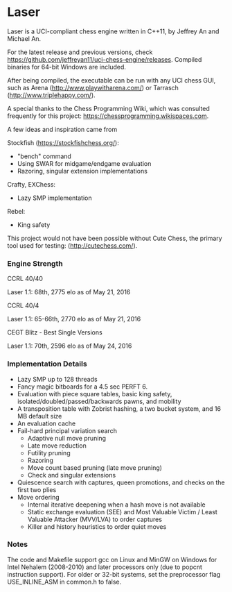 # Laser
Laser is a UCI-compliant chess engine written in C++11, by Jeffrey An and Michael An.

For the latest release and previous versions, check https://github.com/jeffreyan11/uci-chess-engine/releases. Compiled binaries for 64-bit Windows are included.

After being compiled, the executable can be run with any UCI chess GUI, such as Arena (http://www.playwitharena.com/) or Tarrasch (http://www.triplehappy.com/).

A special thanks to the Chess Programming Wiki, which was consulted frequently for this project: https://chessprogramming.wikispaces.com.

A few ideas and inspiration came from

Stockfish (https://stockfishchess.org/):
- "bench" command
- Using SWAR for midgame/endgame evaluation
- Razoring, singular extension implementations

Crafty, EXChess:
- Lazy SMP implementation

Rebel:
- King safety

This project would not have been possible without Cute Chess, the primary tool used for testing: (http://cutechess.com/).


### Engine Strength
CCRL 40/40

Laser 1.1: 68th, 2775 elo as of May 21, 2016

CCRL 40/4

Laser 1.1: 65-66th, 2770 elo as of May 21, 2016

CEGT Blitz - Best Single Versions

Laser 1.1: 70th, 2596 elo as of May 24, 2016


### Implementation Details
- Lazy SMP up to 128 threads
- Fancy magic bitboards for a 4.5 sec PERFT 6.
- Evaluation with piece square tables, basic king safety, isolated/doubled/passed/backwards pawns, and mobility
- A transposition table with Zobrist hashing, a two bucket system, and 16 MB default size
- An evaluation cache
- Fail-hard principal variation search
  - Adaptive null move pruning
  - Late move reduction
  - Futility pruning
  - Razoring
  - Move count based pruning (late move pruning)
  - Check and singular extensions
- Quiescence search with captures, queen promotions, and checks on the first two plies
- Move ordering
  - Internal iterative deepening when a hash move is not available
  - Static exchange evaluation (SEE) and Most Valuable Victim / Least Valuable Attacker (MVV/LVA) to order captures
  - Killer and history heuristics to order quiet moves


### Notes
The code and Makefile support gcc on Linux and MinGW on Windows for Intel Nehalem (2008-2010) and later processors only (due to popcnt instruction support). For older or 32-bit systems, set the preprocessor flag USE_INLINE_ASM in common.h to false.